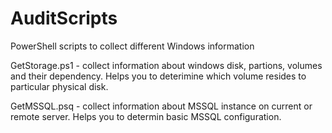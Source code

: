 # AuditScripts
PowerShell scripts to collect different Windows information

GetStorage.ps1 - collect information about windows disk, partions, volumes and their dependency. Helps you to deterimine which volume resides to particular physical disk.

GetMSSQL.psq - collect information about MSSQL instance on current or remote server. Helps you to determin basic MSSQL configuration.
